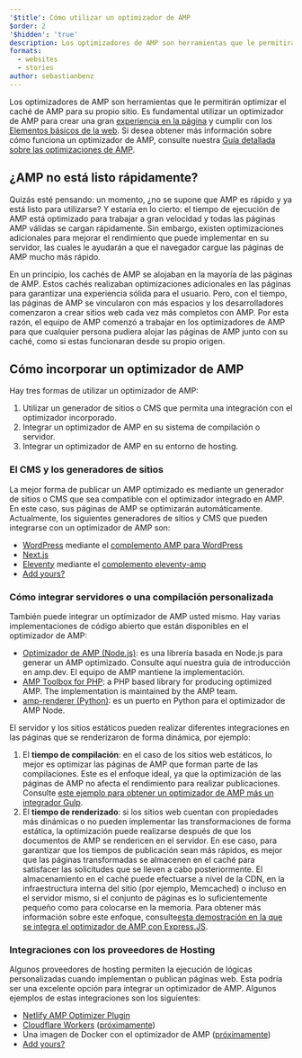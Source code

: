 ```yaml
---
'$title': Cómo utilizar un optimizador de AMP
$order: 2
'$hidden': 'true'
description: Los optimizadores de AMP son herramientas que le permitirán optimizar el caché de AMP para su propio sitio. Es fundamental utilizar un optimizador de AMP para crear una gran experiencia en la página y cumplir con los Elementos básicos de la web. En esta guía se explica cuál es la mejor manera de utilizar un optimizador de AMP para mejorar sus páginas de AMP.
formats:
  - websites
  - stories
author: sebastianbenz
---
```


Los optimizadores de AMP son herramientas que le permitirán optimizar el caché de AMP para su propio sitio. Es fundamental utilizar un optimizador de AMP para crear una gran [experiencia en la página](https://developers.google.com/search/docs/guides/page-experience) y cumplir con los [Elementos básicos de la web](https://web.dev/vitals/). Si desea obtener más información sobre cómo funciona un optimizador de AMP, consulte nuestra [Guía detallada sobre las optimizaciones de AMP](explainer.md).

## ¿AMP no está listo rápidamente?

Quizás esté pensando: un momento, ¿no se supone que AMP es rápido y ya está listo para utilizarse? Y estaría en lo cierto: el tiempo de ejecución de AMP está optimizado para trabajar a gran velocidad y todas las páginas AMP válidas se cargan rápidamente. Sin embargo, existen optimizaciones adicionales para mejorar el rendimiento que puede implementar en su servidor, las cuales le ayudarán a que el navegador cargue las páginas de AMP mucho más rápido.

En un principio, los cachés de AMP se alojaban en la mayoría de las páginas de AMP. Estos cachés realizaban optimizaciones adicionales en las páginas para garantizar una experiencia sólida para el usuario. Pero, con el tiempo, las páginas de AMP se vincularon con más espacios y los desarrolladores comenzaron a crear sitios web cada vez más completos con AMP. Por esta razón, el equipo de AMP comenzó a trabajar en los optimizadores de AMP para que cualquier persona pudiera alojar las páginas de AMP junto con su caché, como si estas funcionaran desde su propio origen.

## Cómo incorporar un optimizador de AMP

Hay tres formas de utilizar un optimizador de AMP:

1. Utilizar un generador de sitios o CMS que permita una integración con el optimizador incorporado.
2. Integrar un optimizador de AMP en su sistema de compilación o servidor.
3. Integrar un optimizador de AMP en su entorno de hosting.

### El CMS y los generadores de sitios

La mejor forma de publicar un AMP optimizado es mediante un generador de sitios o CMS que sea compatible con el optimizador integrado en AMP. En este caso, sus páginas de AMP se optimizarán automáticamente. Actualmente, los siguientes generadores de sitios y CMS que pueden integrarse con un optimizador de AMP son:

- [WordPress](https://wordpress.org/) mediante el [complemento AMP para WordPress](https://wordpress.org/plugins/amp/)
- [Next.js](https://nextjs.org/docs/api-reference/next/amp)
- [Eleventy](https://www.11ty.dev/) mediante el [complemento eleventy-amp](https://blog.amp.dev/2020/07/28/introducing-the-eleventy-amp-plugin/)
- [Add yours?](https://github.com/ampproject/amp.dev/issues/new?assignees=&labels=Category%3A+Content%2C+Status%3A+Pending+Triage&template=content.md&title=)

### Cómo integrar servidores o una compilación personalizada

También puede integrar un optimizador de AMP usted mismo. Hay varias implementaciones de código abierto que están disponibles en el optimizador de AMP:

- [Optimizador de AMP (Node.js)](node-amp-optimizer.md): es una librería basada en Node.js para generar un AMP optimizado. Consulte aquí nuestra guía de introducción en amp.dev. El equipo de AMP mantiene la implementación.
- [AMP Toolbox for PHP](https://github.com/ampproject/amp-toolbox-php): a PHP based library for producing optimized AMP. The implementation is maintained by the AMP team.
- [amp-renderer (Python)](https://github.com/chasefinch/amp-renderer): es un puerto en Python para el optimizador de AMP Node.

El servidor y los sitios estáticos pueden realizar diferentes integraciones en las páginas que se renderizaron de forma dinámica, por ejemplo:

1. El **tiempo de compilación**: en el caso de los sitios web estáticos, lo mejor es optimizar las páginas de AMP que forman parte de las compilaciones. Este es el enfoque ideal, ya que la optimización de las páginas de AMP no afecta el rendimiento para realizar publicaciones. Consulte [este ejemplo para obtener un optimizador de AMP más un integrador Gulp](https://github.com/ampproject/amp-toolbox/tree/main/packages/optimizer/demo/gulp).
2. El **tiempo de renderizado**: si los sitios web cuentan con propiedades más dinámicas o no pueden implementar las transformaciones de forma estática, la optimización puede realizarse después de que los documentos de AMP se rendericen en el servidor. En ese caso, para garantizar que los tiempos de publicación sean más rápidos, es mejor que las páginas transformadas se almacenen en el caché para satisfacer las solicitudes que se lleven a cabo posteriormente. El almacenamiento en el caché puede efectuarse a nivel de la CDN, en la infraestructura interna del sitio (por ejemplo, Memcached) o incluso en el servidor mismo, si el conjunto de páginas es lo suficientemente pequeño como para colocarse en la memoria. Para obtener más información sobre este enfoque, consulte[esta demostración en la que se integra el optimizador de AMP con Express.JS](https://github.com/ampproject/amp-toolbox/tree/main/packages/optimizer/demo/express).

### Integraciones con los proveedores de Hosting

Algunos proveedores de hosting permiten la ejecución de lógicas personalizadas cuando implementan o publican páginas web. Esta podría ser una excelente opción para integrar un optimizador de AMP. Algunos ejemplos de estas integraciones son los siguientes:

- [Netlify AMP Optimizer Plugin](https://github.com/martinbean/netlify-plugin-amp-server-side-rendering#amp-server-side-rendering-netlify-plugin)
- [Cloudflare Workers](https://workers.cloudflare.com/) ([próximamente](https://github.com/ampproject/amp-toolbox/issues/878))
- Una imagen de Docker con el optimizador de AMP ([próximamente](https://github.com/ampproject/amp-toolbox/issues/879))
- [Add yours?](https://github.com/ampproject/amp.dev/issues/new?assignees=&labels=Category%3A+Content%2C+Status%3A+Pending+Triage&template=content.md&title=)
